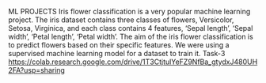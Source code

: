 ML PROJECTS
         Iris flower classification is a very popular machine learning project. The iris dataset contains three classes of flowers, Versicolor, Setosa, Virginica, and each class contains 4 features, ‘Sepal length’, ‘Sepal width’, ‘Petal length’, ‘Petal width’. The aim of the iris flower classification is to predict flowers based on their specific features. We were using a supervised machine learning model for a dataset to train it.
Task-3
https://colab.research.google.com/drive/1T3CtjtulYeFZ9NfBa_gtydxJ480UH2FA?usp=sharing
